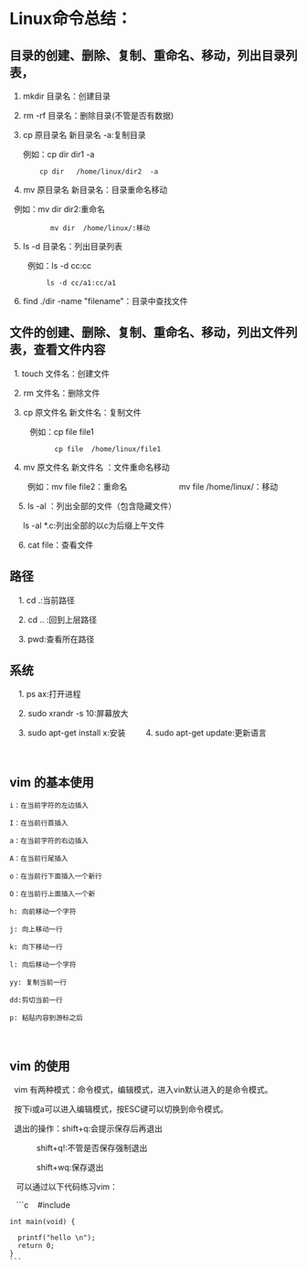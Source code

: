 # Linux命令总结：

## 目录的创建、删除、复制、重命名、移动，列出目录列表，

   1.  mkdir 目录名：创建目录
   
   2.  rm -rf 目录名：删除目录(不管是否有数据)
   
   3.  cp 原目录名 新目录名 -a:复制目录
   
          例如：cp dir   dir1  -a
          
               cp dir   /home/linux/dir2  -a
               
   4.  mv 原目录名 新目录名：目录重命名移动
   
   
          例如：mv dir  dir2:重命名
         
              mv dir  /home/linux/:移动
   
   5.  ls -d 目录名：列出目录列表
   
         例如：ls -d cc:cc
        
             ls -d cc/a1:cc/a1
   
    6. find  ./dir  -name  "filename"：目录中查找文件
   
## 文件的创建、删除、复制、重命名、移动，列出文件列表，查看文件内容
 
    1. touch 文件名：创建文件
   
    2. rm 文件名：删除文件
   
    3. cp 原文件名 新文件名：复制文件
   
          例如：cp file file1
          
               cp file  /home/linux/file1
    4. mv 原文件名 新文件名 ：文件重命名移动 
   
         例如：mv file file2：重命名
         
               mv file  /home/linux/：移动
               
     5. ls -al ：列出全部的文件（包含隐藏文件）
    
       ls -al *.c:列出全部的以c为后缀上午文件
        
     6. cat  file：查看文件
     
## 路径

     1. cd .:当前路径
     
     2. cd .. :回到上层路径
     
     3. pwd:查看所在路径
     
## 系统

     1. ps ax:打开进程
     
     2. sudo xrandr -s 10:屏幕放大
     
     3. sudo apt-get install x:安装
     
     4. sudo apt-get update:更新语言
     
     
## vim 的基本使用

    i：在当前字符的左边插入
    
    I：在当前行首插入
    
    a：在当前字符的右边插入
    
    A：在当前行尾插入
    
    o：在当前行下面插入一个新行
    
    O：在当前行上面插入一个新
    
    h: 向前移动一个字符
    
    j: 向上移动一行
    
    k: 向下移动一行
    
    l: 向后移动一个字符
    
    yy: 复制当前一行
    
    dd:剪切当前一行
    
    p: 粘贴内容到游标之后
    
## vim 的使用
   
   vim 有两种模式：命令模式，编辑模式，进入vin默认进入的是命令模式。
   
   按下i或a可以进入编辑模式，按ESC键可以切换到命令模式。
   
   退出的操作：shift+q:会提示保存后再退出
            
             shift+q!:不管是否保存强制退出
             
             shift+wq:保存退出
    
    可以通过以下代码练习vim：
    
    ```c
    #include <stdio> 
    
    int main(void) {
      
      printf("hello \n");
      return 0;
    }
    ```

    





 
